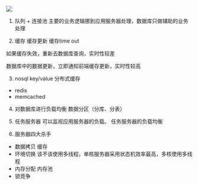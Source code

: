 ![](https://img-blog.csdnimg.cn/20181114090419361.png?x-oss-process=image/watermark,type_ZmFuZ3poZW5naGVpdGk,shadow_10,text_aHR0cHM6Ly9ibG9nLmNzZG4ubmV0L3dlc3Ricm9va2xpdQ==,size_16,color_FFFFFF,t_70)

1. 队列 + 连接池
主要的业务逻辑挪到应用服务器处理，数据库只做辅助的业务处理

2. 缓存
缓存更新 缓存time out

如果缓存失效，重新去数据库查询，实时性较差

数据库中的数据更新，立即通知前端缓存更新，实时性较高

3. nosql key/value
分布式缓存
+ redis
+ memcached

4. 对数据库进行负载均衡
数据分区（分库、分表）

5. 任务服务器
可以监视应用服务器的负载。
任务服务器的负载均衡

6. 服务器四大杀手
+ 数据拷贝	缓存
+ 环境切换	该不该使用多线程，单核服务器采用状态机效率最高，多核使用多线程
+ 内存分配	内存池
+ 锁竞争